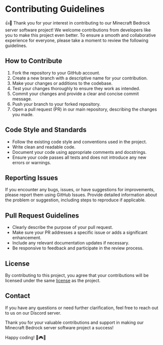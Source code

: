 # Contributing Guidelines

👍🎉 Thank you for your interest in contributing to our Minecraft Bedrock server software project! We welcome contributions from developers like you to make this project even better. To ensure a smooth and collaborative experience for everyone, please take a moment to review the following guidelines.

## How to Contribute

1. Fork the repository to your GitHub account.
2. Create a new branch with a descriptive name for your contribution.
3. Make your changes or additions to the codebase.
4. Test your changes thoroughly to ensure they work as intended.
5. Commit your changes and provide a clear and concise commit message.
6. Push your branch to your forked repository.
7. Open a pull request (PR) in our main repository, describing the changes you made.

## Code Style and Standards

- Follow the existing code style and conventions used in the project.
- Write clean and readable code.
- Document your code using appropriate comments and docstrings.
- Ensure your code passes all tests and does not introduce any new errors or warnings.

## Reporting Issues

If you encounter any bugs, issues, or have suggestions for improvements, please report them using GitHub Issues. Provide detailed information about the problem or suggestion, including steps to reproduce if applicable.

## Pull Request Guidelines

- Clearly describe the purpose of your pull request.
- Make sure your PR addresses a specific issue or adds a significant enhancement.
- Include any relevant documentation updates if necessary.
- Be responsive to feedback and participate in the review process.

## License

By contributing to this project, you agree that your contributions will be licensed under the same [license](https://github.com/PieMC-Dev/PieMC/blob/main/LICENSE) as the project.

## Contact

If you have any questions or need further clarification, feel free to reach out to us on our Discord server.

Thank you for your valuable contributions and support in making our Minecraft Bedrock server software project a success!

Happy coding! 🚀🎮✨
